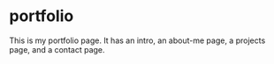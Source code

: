 # portfolio
This is my portfolio page. It has an intro, an about-me page, a projects page, and a contact page.
